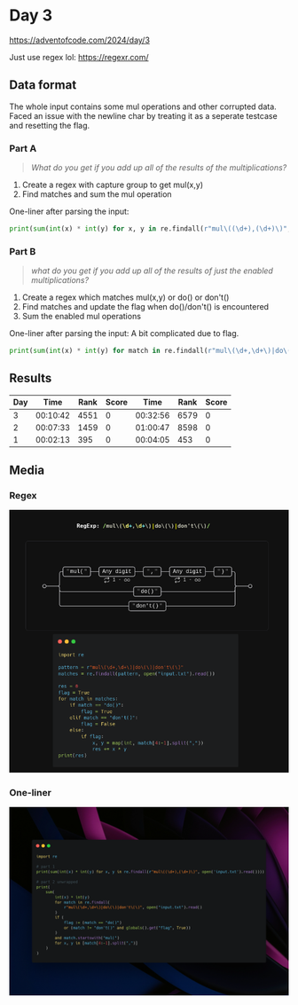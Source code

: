 # Day 3

https://adventofcode.com/2024/day/3

Just use regex lol: https://regexr.com/

## Data format

The whole input contains some mul operations and other corrupted data. Faced an issue with the newline char by treating it as a seperate testcase and resetting the flag.

### Part A

> _What do you get if you add up all of the results of the multiplications?_

1. Create a regex with capture group to get mul(x,y)
2. Find matches and sum the mul operation

One-liner after parsing the input:

```python
print(sum(int(x) * int(y) for x, y in re.findall(r"mul\((\d+),(\d+)\)", open('input.txt').read())))
```

### Part B

> _what do you get if you add up all of the results of just the enabled multiplications?_

1. Create a regex which matches mul(x,y) or do() or don't()
2. Find matches and update the flag when do()/don't() is encountered
3. Sum the enabled mul operations

One-liner after parsing the input: A bit complicated due to flag.

```python
print(sum(int(x) * int(y) for match in re.findall(r"mul\(\d+,\d+\)|do\(\)|don't\(\)", open("input.txt").read()) if (flag := (match == "do()") or (match != "don't()" and globals().get("flag", True))) and match.startswith("mul(") for x, y in [match[4:-1].split(",")]))
```

## Results

| Day | Time     | Rank | Score | Time     | Rank | Score |
| --- | -------- | ---- | ----- | -------- | ---- | ----- |
| 3   | 00:10:42 | 4551 | 0     | 00:32:56 | 6579 | 0     |
| 2   | 00:07:33 | 1459 | 0     | 01:00:47 | 8598 | 0     |
| 1   | 00:02:13 | 395  | 0     | 00:04:05 | 453  | 0     |

## Media

### Regex

![title](aoc-day3-regex.png)

### One-liner

![title](aoc-day3.png)
